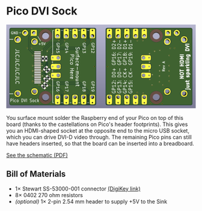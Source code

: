 Pico DVI Sock
=============

![](img/board_render.png)

You surface mount solder the Raspberry end of your Pico on top of this board (thanks to the castellations on Pico's header footprints). This gives you an HDMI-shaped socket at the opposite end to the micro USB socket, which you can drive DVI-D video through. The remaining Pico pins can still have headers inserted, so that the board can be inserted into a breadboard.

[See the schematic (PDF)](dvi-sock_v5.1.9.pdf)

Bill of Materials
-----------------

- 1× Stewart SS-53000-001 connector [(DigiKey link)](https://www.digikey.co.uk/product-detail/en/stewart-connector/SS-53000-001/380-SS-53000-001-ND/10492172)
- 8× 0402 270 ohm resistors
- _(optional)_ 1× 2-pin 2.54 mm header to supply +5V to the Sink
